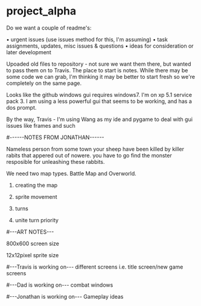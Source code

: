 project_alpha
=============

Do we want a couple of readme's:

• urgent issues (use issues method for this, I'm assuming)
• task assignments, updates, misc issues & questions
• ideas for consideration or later development

Upoaded old files to repository - not sure we want them there, but wanted to pass them on to Travis. The place to start is notes. While there may be some code we can grab, I'm thinking it may be better to start fresh so we're completely on the same page.

Looks like the github windows gui requires windows7. I'm on xp 5.1 service pack 3. I am using a less powerful gui that seems to be working, and has a dos prompt.

By the way, Travis - I'm using Wang as my ide and pygame to deal with gui issues like frames and such

#------NOTES FROM JONATHAN------

Nameless person from some town 
your sheep have been killed by killer rabits that appered out of nowere.
you have to go find the monster resposible for unleashing these rabbits.

We need two map types. Battle Map and Overworld.

1. creating the map

2. sprite movement

3. turns

4. unite turn priority

#---ART NOTES---

800x600 screen size

12x12pixel sprite size


#---Travis is working on---
different screens i.e. title screen/new game screens

#---Dad is working on---
combat windows

#---Jonathan is working on---
Gameplay ideas
